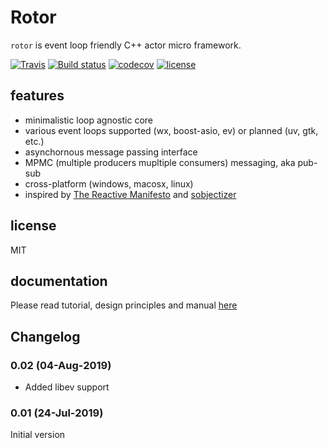 # Rotor

[reactive]: https://www.reactivemanifesto.org/ "The Reactive Manifesto"
[sobjectizer]: https://github.com/Stiffstream/sobjectizer

`rotor` is event loop friendly C++ actor micro framework.

[![Travis](https://img.shields.io/travis/basiliscos/cpp-rotor.svg)](https://travis-ci.org/basiliscos/cpp-rotor)
[![Build status](https://ci.appveyor.com/api/projects/status/f3a5tnpser7ryj43?svg=true)](https://ci.appveyor.com/project/basiliscos/cpp-rotor)
[![codecov](https://codecov.io/gh/basiliscos/cpp-rotor/badge.svg)](https://codecov.io/gh/basiliscos/cpp-rotor)
[![license](https://img.shields.io/github/license/basiliscos/cpp-rotor.svg)](https://github.com/basiliscos/cpp-rotor/blob/master/LICENSE)

## features

- minimalistic loop agnostic core
- various event loops supported (wx, boost-asio, ev) or planned (uv, gtk, etc.)
- asynchornous message passing interface
- MPMC (multiple producers mupltiple consumers) messaging, aka pub-sub
- cross-platform (windows, macosx, linux)
- inspired by [The Reactive Manifesto](reactive) and [sobjectizer]

## license

MIT

## documentation

Please read tutorial, design principles and manual [here](https://basiliscos.github.io/cpp-rotor-docs/index.html)

## Changelog

### 0.02 (04-Aug-2019)

 - Added libev support

### 0.01 (24-Jul-2019)

Initial version
